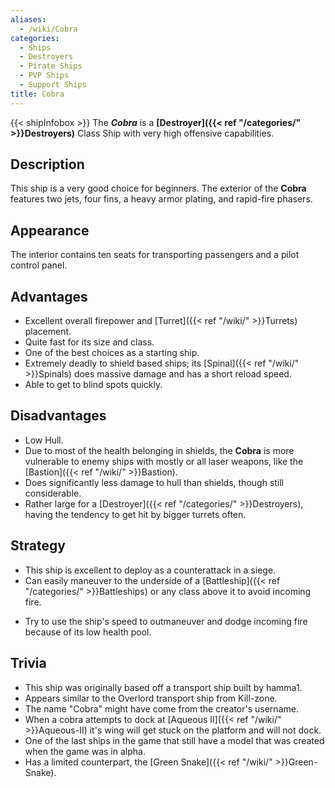 ```yaml
---
aliases:
  - /wiki/Cobra
categories:
  - Ships
  - Destroyers
  - Pirate Ships
  - PVP Ships
  - Support Ships
title: Cobra
---
```


{{< shipInfobox >}} The **_Cobra_** is a **[Destroyer]({{< ref "/categories/" >}}Destroyers)** Class Ship with very high offensive capabilities.

## Description

This ship is a very good choice for beginners. The exterior of the **Cobra** features two jets, four fins, a heavy armor plating, and rapid-fire phasers.

## Appearance

The interior contains ten seats for transporting passengers and a pilot control panel.

## Advantages

- Excellent overall firepower and [Turret]({{< ref "/wiki/" >}}Turrets) placement.
- Quite fast for its size and class.
- One of the best choices as a starting ship.
- Extremely deadly to shield based ships; its [Spinal]({{< ref "/wiki/" >}}Spinals) does massive damage and has a short reload speed.
- Able to get to blind spots quickly.

## Disadvantages

- Low Hull.
- Due to most of the health belonging in shields, the **Cobra** is more vulnerable to enemy ships with mostly or all laser weapons, like the [Bastion]({{< ref "/wiki/" >}}Bastion).
- Does significantly less damage to hull than shields, though still considerable.
- Rather large for a [Destroyer]({{< ref "/categories/" >}}Destroyers), having the tendency to get hit by bigger turrets often.

## Strategy

- This ship is excellent to deploy as a counterattack in a siege.
- Can easily maneuver to the underside of a [Battleship]({{< ref "/categories/" >}}Battleships) or any class above it to avoid incoming fire.

<!-- -->

- Try to use the ship's speed to outmaneuver and dodge incoming fire because of its low health pool.

## Trivia

- This ship was originally based off a transport ship built by hamma1.
- Appears similar to the Overlord transport ship from Kill-zone.
- The name "Cobra" might have come from the creator's username.
- When a cobra attempts to dock at [Aqueous II]({{< ref "/wiki/" >}}Aqueous-II) it's wing will get stuck on the platform and will not dock.
- One of the last ships in the game that still have a model that was created when the game was in alpha.
- Has a limited counterpart, the [Green Snake]({{< ref "/wiki/" >}}Green-Snake).
